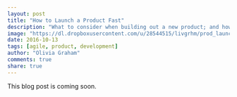 ```yaml
---
layout: post
title: "How to Launch a Product Fast"
description: "What to consider when building out a new product; and how to get it from concept to production fast."
image: "https://dl.dropboxusercontent.com/u/28544515/livgrhm/prod_launch.png"
date: 2016-10-13
tags: [agile, product, development]
author: "Olivia Graham"
comments: true
share: true
---
```


This blog post is coming soon.
